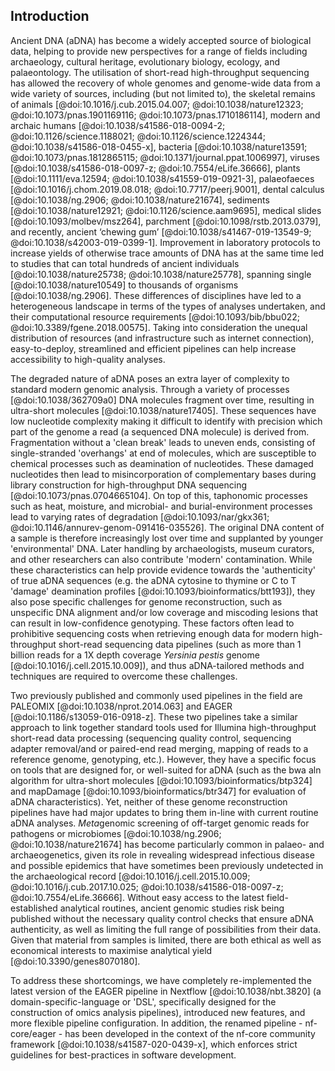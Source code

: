 ## Introduction

Ancient DNA (aDNA) has become a widely accepted source of biological data,
helping to provide new perspectives for a range of fields including archaeology,
cultural heritage, evolutionary biology, ecology, and palaeontology. The
utilisation of short-read high-throughput sequencing has allowed the recovery of
whole genomes and genome-wide data from a wide variety of sources, including
(but not limited to), the skeletal remains of animals
[@doi:10.1016/j.cub.2015.04.007; @doi:10.1038/nature12323;
@doi:10.1073/pnas.1901169116; @doi:10.1073/pnas.1710186114], modern and archaic
humans [@doi:10.1038/s41586-018-0094-2; @doi:10.1126/science.1188021;
@doi:10.1126/science.1224344; @doi:10.1038/s41586-018-0455-x], bacteria
[@doi:10.1038/nature13591; @doi:10.1073/pnas.1812865115;
@doi:10.1371/journal.ppat.1006997], viruses [@doi:10.1038/s41586-018-0097-z;
@doi:10.7554/eLife.36666], plants [@doi:10.1111/eva.12594;
@doi:10.1038/s41559-019-0921-3], palaeofaeces [@doi:10.1016/j.chom.2019.08.018;
@doi:10.7717/peerj.9001], dental calculus [@doi:10.1038/ng.2906;
@doi:10.1038/nature21674], sediments [@doi:10.1038/nature12921;
@doi:10.1126/science.aam9695], medical slides [@doi:10.1093/molbev/msz264],
parchment [@doi:10.1098/rstb.2013.0379], and recently, ancient ‘chewing gum’
[@doi:10.1038/s41467-019-13549-9; @doi:10.1038/s42003-019-0399-1]. Improvement
in laboratory protocols to increase yields of otherwise trace amounts of DNA has
at the same time led to studies that can total hundreds of ancient individuals
[@doi:10.1038/nature25738; @doi:10.1038/nature25778], spanning single
[@doi:10.1038/nature10549] to thousands of organisms [@doi:10.1038/ng.2906].
These differences of disciplines have led to a heterogeneous landscape in terms
of the types of analyses undertaken, and their computational resource
requirements [@doi:10.1093/bib/bbu022; @doi:10.3389/fgene.2018.00575]. Taking
into consideration the unequal distribution of resources (and infrastructure
such as internet connection), easy-to-deploy, streamlined and efficient
pipelines can help increase accessibility to high-quality analyses.

The degraded nature of aDNA poses an extra layer of complexity to standard
modern genomic analysis. Through a variety of processes [@doi:10.1038/362709a0]
DNA molecules fragment over time, resulting in ultra-short molecules
[@doi:10.1038/nature17405]. These sequences have low nucleotide complexity
making it difficult to identify with precision which part of the genome a read
(a sequenced DNA molecule) is derived from. Fragmentation without a 'clean
break' leads to uneven ends, consisting of single-stranded 'overhangs' at end of
molecules, which are susceptible to chemical processes such as deamination of
nucleotides. These damaged nucleotides then lead to misincorporation of
complementary bases during library construction for high-throughput DNA
sequencing [@doi:10.1073/pnas.0704665104]. On top of this, taphonomic processes
such as heat, moisture, and microbial- and burial-environment processes lead to
varying rates of degradation [@doi:10.1093/nar/gkx361;
@doi:10.1146/annurev-genom-091416-035526]. The original DNA content of a sample
is therefore increasingly lost over time and supplanted by younger
'environmental' DNA. Later handling by archaeologists, museum curators, and
other researchers can also contribute 'modern' contamination. While these
characteristics can help provide evidence towards the 'authenticity' of true
aDNA sequences (e.g. the aDNA cytosine to thymine or C to T 'damage'
deamination profiles [@doi:10.1093/bioinformatics/btt193]), they also pose
specific challenges for genome reconstruction, such as unspecific DNA alignment
and/or low coverage and miscoding lesions that can result in low-confidence
genotyping. These factors often lead to prohibitive sequencing costs when
retrieving enough data for modern high-throughput short-read sequencing data
pipelines (such as more than 1 billion reads for a 1X depth coverage _Yersinia
pestis_ genome [@doi:10.1016/j.cell.2015.10.009]), and thus aDNA-tailored
methods and techniques are required to overcome these challenges.

Two previously published and commonly used pipelines in the field are PALEOMIX
[@doi:10.1038/nprot.2014.063] and EAGER [@doi:10.1186/s13059-016-0918-z]. These
two pipelines take a similar approach to link together standard tools used for
Illumina high-throughput short-read data processing (sequencing quality control,
sequencing adapter removal/and or paired-end read merging, mapping of reads to a
reference genome, genotyping, etc.). However, they have a specific focus on
tools that are designed for, or well-suited for aDNA (such as the bwa aln
algorithm for ultra-short molecules [@doi:10.1093/bioinformatics/btp324] and
mapDamage [@doi:10.1093/bioinformatics/btr347] for evaluation of aDNA
characteristics). Yet, neither of these genome reconstruction pipelines have had
major updates to bring them in-line with current routine aDNA analyses.
*Meta*genomic screening of off-target genomic reads for pathogens or microbiomes
[@doi:10.1038/ng.2906; @doi:10.1038/nature21674] has become particularly common
in palaeo- and archaeogenetics, given its role in revealing widespread
infectious disease and possible epidemics that have sometimes been  previously
undetected in the archaeological record [@doi:10.1016/j.cell.2015.10.009;
@doi:10.1016/j.cub.2017.10.025; @doi:10.1038/s41586-018-0097-z;
@doi:10.7554/eLife.36666]. Without easy access to the latest field-established
analytical routines, ancient genomic studies risk being published without the
necessary quality control checks that ensure aDNA authenticity, as well as
limiting the full range of possibilities from their data. Given that material
from samples is limited, there are both ethical as well as economical interests
to maximise analytical yield [@doi:10.3390/genes8070180].

To address these shortcomings, we have completely re-implemented the latest
version of the EAGER pipeline in Nextflow [@doi:10.1038/nbt.3820] (a
domain-specific-language or 'DSL', specifically designed for the construction of
omics analysis pipelines), introduced new features, and more flexible pipeline
configuration. In addition, the renamed pipeline - nf-core/eager
\- has been developed in the context of the nf-core community framework
[@doi:10.1038/s41587-020-0439-x], which enforces strict guidelines for
best-practices in software development.
